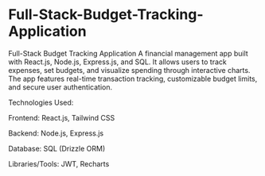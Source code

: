 # Full-Stack-Budget-Tracking-Application
Full-Stack Budget Tracking Application
A financial management app built with React.js, Node.js, Express.js, and SQL. It allows users to track expenses, set budgets, and visualize spending through interactive charts. The app features real-time transaction tracking, customizable budget limits, and secure user authentication.

Technologies Used:

Frontend: React.js, Tailwind CSS

Backend: Node.js, Express.js

Database: SQL (Drizzle ORM)

Libraries/Tools: JWT, Recharts
